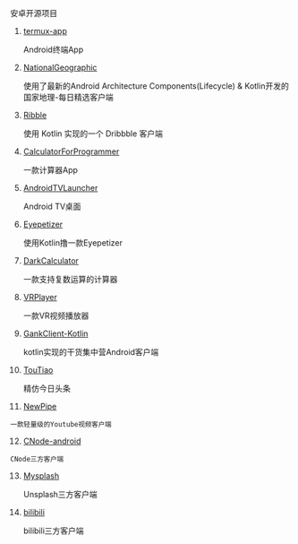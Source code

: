 ﻿---
<!-- layout:     post                       # 使用的布局（不需要改） -->
<!-- title:      安卓开源项目                # 标题  -->
<!-- subtitle:   安卓GitHub优秀开源项目 #副标题 -->
<!-- date:       2018-05-24                 # 时间 -->
<!-- author:     wangzaizhoiu                         # 作者 -->
<!-- header-img: img/post-bg-android.jpg     #这篇文章标题背景图片 -->
<!-- catalog: true                         # 是否归档 -->
<!-- tags:                              #标签 -->
   
---

安卓开源项目



 

 1. [termux-app](https://github.com/termux/termux-app)

    Android终端App


 2. [NationalGeographic](https://github.com/wheat7/NationalGeographic)

    使用了最新的Android Architecture Components(Lifecycle) & Kotlin开发的国家地理-每日精选客户端

 3. [Ribble](https://github.com/armcha/Ribble)

    使用 Kotlin 实现的一个 Dribbble 客户端

 4. [CalculatorForProgrammer](https://github.com/youlingwangzi/CalculatorForProgrammer)

    一款计算器App

 5. [AndroidTVLauncher](https://github.com/JackyAndroid/AndroidTVLauncher)

    Android TV桌面

 6. [Eyepetizer](https://github.com/LRH1993/Eyepetizer-in-Kotlin)

    使用Kotlin撸一款Eyepetizer

 7. [DarkCalculator](https://github.com/HK-SHAO/DarkCalculator)

    一款支持复数运算的计算器
    
    

 8. [VRPlayer](https://github.com/wheat7/VRPlayer)

	一款VR视频播放器
 

 9. [GankClient-Kotlin](https://github.com/githubwing/GankClient-Kotlin)

    kotlin实现的干货集中营Android客户端
    
    

 10. [TouTiao](https://github.com/chaychan/TouTiao)

	 精仿今日头条
    

 11. [NewPipe](https://github.com/TeamNewPipe/NewPipe)
 
    一款轻量级的Youtube视频客户端

 12. [CNode-android](https://github.com/shellljx/CNode-android)
 
    CNode三方客户端

 13. [Mysplash](https://github.com/WangDaYeeeeee/Mysplash)
 
     Unsplash三方客户端

 14. [bilibili](https://github.com/HotBitmapGG/bilibili-android-client)
 
     bilibili三方客户端
 
 
 
 


